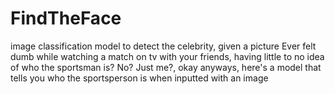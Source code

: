 # FindTheFace
 image classification model to detect the celebrity, given a picture
 Ever felt dumb while watching a match on tv with your friends, having little to no idea of who the sportsman is? 
 No? Just me?, okay anyways, here's a model that tells you who the sportsperson is when inputted with an image
